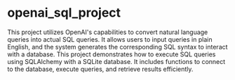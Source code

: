 # openai_sql_project
This project utilizes OpenAI's capabilities to convert natural language queries into actual SQL queries. It allows users to input queries in plain English, and the system generates the corresponding SQL syntax to interact with a database.
This project demonstrates how to execute SQL queries using SQLAlchemy with a SQLite database. It includes functions to connect to the database, execute queries, and retrieve results efficiently. 
